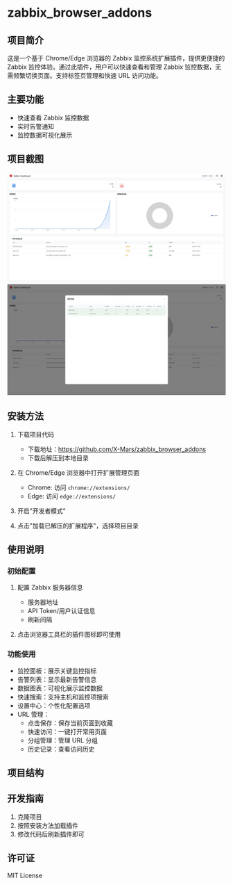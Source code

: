 # zabbix_browser_addons

## 项目简介
这是一个基于 Chrome/Edge 浏览器的 Zabbix 监控系统扩展插件，提供更便捷的 Zabbix 监控体验。通过此插件，用户可以快速查看和管理 Zabbix 监控数据，无需频繁切换页面。支持标签页管理和快速 URL 访问功能。

## 主要功能
- 快速查看 Zabbix 监控数据
- 实时告警通知
- 监控数据可视化展示

## 项目截图
![image](./assets/1.jpg)
![image](./assets/2.jpg)


## 安装方法
1. 下载项目代码
   - 下载地址：https://github.com/X-Mars/zabbix_browser_addons
   - 下载后解压到本地目录

2. 在 Chrome/Edge 浏览器中打开扩展管理页面
   - Chrome: 访问 `chrome://extensions/`
   - Edge: 访问 `edge://extensions/`
3. 开启"开发者模式"
3. 点击"加载已解压的扩展程序"，选择项目目录

## 使用说明
### 初始配置
1. 配置 Zabbix 服务器信息
   - 服务器地址
   - API Token/用户认证信息
   - 刷新间隔

3. 点击浏览器工具栏的插件图标即可使用

### 功能使用
- 监控面板：展示关键监控指标
- 告警列表：显示最新告警信息
- 数据图表：可视化展示监控数据
- 快速搜索：支持主机和监控项搜索
- 设置中心：个性化配置选项
- URL 管理：
  - 点击保存：保存当前页面到收藏
  - 快速访问：一键打开常用页面
  - 分组管理：管理 URL 分组
  - 历史记录：查看访问历史

## 项目结构

## 开发指南
1. 克隆项目
2. 按照安装方法加载插件
3. 修改代码后刷新插件即可

## 许可证
MIT License
